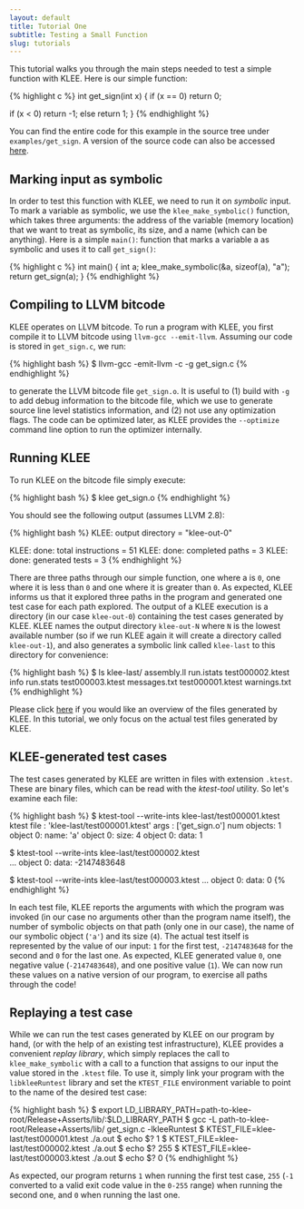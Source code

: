 ```yaml
---
layout: default
title: Tutorial One
subtitle: Testing a Small Function
slug: tutorials
--- 
```


This tutorial walks you through the main steps needed to test a simple function with KLEE. Here is our simple function:

{% highlight c %}
int get_sign(int x) {
  if (x == 0)
    return 0;

  if (x < 0)
    return -1;
  else 
    return 1;
}
{% endhighlight %}

You can find the entire code for this example in the source tree under `examples/get_sign`. A version of the source code can also be accessed [here]({{site.url}}/resources/get_sign.c.html).

## Marking input as symbolic

In order to test this function with KLEE, we need to run it on _symbolic_ input. To mark a variable as symbolic, we use the `klee_make_symbolic()` function, which takes three arguments: the address of the variable (memory location) that we want to treat as symbolic, its size, and a name (which can be anything). Here is a simple `main()`: function that marks a variable a as symbolic and uses it to call `get_sign()`:

{% highlight c %}
int main() {
  int a;
  klee_make_symbolic(&a, sizeof(a), "a");
  return get_sign(a);
}
{% endhighlight %}

## Compiling to LLVM bitcode

KLEE operates on LLVM bitcode. To run a program with KLEE, you first compile it to LLVM bitcode using `llvm-gcc --emit-llvm`. Assuming our code is stored in `get_sign.c`, we run:

{% highlight bash %}
$ llvm-gcc -emit-llvm -c -g get_sign.c
{% endhighlight %}

to generate the LLVM bitcode file `get_sign.o`. It is useful to (1) build with `-g` to add debug information to the bitcode file, which we use to generate source line level statistics information, and (2) not use any optimization flags. The code can be optimized later, as KLEE provides the `--optimize` command line option to run the optimizer internally.

## Running KLEE

To run KLEE on the bitcode file simply execute:

{% highlight bash %}
$ klee get_sign.o
{% endhighlight %}

You should see the following output (assumes LLVM 2.8):

{% highlight bash %}
KLEE: output directory = "klee-out-0"

KLEE: done: total instructions = 51
KLEE: done: completed paths = 3
KLEE: done: generated tests = 3
{% endhighlight %}

There are three paths through our simple function, one where a is `0`, one where it is less than `0` and one where it is greater than `0`. As expected, KLEE informs us that it explored three paths in the program and generated one test case for each path explored. The output of a KLEE execution is a directory (in our case `klee-out-0`) containing the test cases generated by KLEE. KLEE names the output directory `klee-out-N` where `N` is the lowest available number (so if we run KLEE again it will create a directory called `klee-out-1`), and also generates a symbolic link called `klee-last` to this directory for convenience:

{% highlight bash %}
$ ls klee-last/
assembly.ll      run.istats       test000002.ktest
info             run.stats        test000003.ktest
messages.txt     test000001.ktest warnings.txt 
{% endhighlight %}

Please click [here]({{site.baseurl}}/docs/files) if you would like an overview of the files generated by KLEE. In this tutorial, we only focus on the actual test files generated by KLEE.

## KLEE-generated test cases

The test cases generated by KLEE are written in files with extension `.ktest`. These are binary files, which can be read with the _ktest-tool_ utility. So let's examine each file:

{% highlight bash %}
$ ktest-tool --write-ints klee-last/test000001.ktest 
ktest file : 'klee-last/test000001.ktest'
args       : ['get_sign.o']
num objects: 1
object    0: name: 'a'
object    0: size: 4
object    0: data: 1

$ ktest-tool --write-ints klee-last/test000002.ktest  
...
object    0: data: -2147483648

$ ktest-tool --write-ints klee-last/test000003.ktest 
...
object    0: data: 0 
{% endhighlight %}

In each test file, KLEE reports the arguments with which the program was invoked (in our case no arguments other than the program name itself), the number of symbolic objects on that path (only one in our case), the name of our symbolic object (`'a'`) and its size (`4`). The actual test itself is represented by the value of our input: `1` for the first test, `-2147483648` for the second and `0` for the last one. As expected, KLEE generated value `0`, one negative value (`-2147483648`), and one positive value (`1`). We can now run these values on a native version of our program, to exercise all paths through the code!

## Replaying a test case

While we can run the test cases generated by KLEE on our program by hand, (or with the help of an existing test infrastructure), KLEE provides a convenient _replay library_, which simply replaces the call to `klee_make_symbolic` with a call to a function that assigns to our input the value stored in the `.ktest` file. To use it, simply link your program with the `libkleeRuntest` library and set the `KTEST_FILE` environment variable to point to the name of the desired test case:

{% highlight bash %}
$ export LD_LIBRARY_PATH=path-to-klee-root/Release+Asserts/lib/:$LD_LIBRARY_PATH
$ gcc -L path-to-klee-root/Release+Asserts/lib/ get_sign.c -lkleeRuntest
$ KTEST_FILE=klee-last/test000001.ktest ./a.out 
$ echo $?
1
$ KTEST_FILE=klee-last/test000002.ktest ./a.out 
$ echo $?
255
$ KTEST_FILE=klee-last/test000003.ktest ./a.out
$ echo $?
0 
{% endhighlight %}

As expected, our program returns `1` when running the first test case, `255` (`-1` converted to a valid exit code value in the `0-255` range) when running the second one, and `0` when running the last one.
